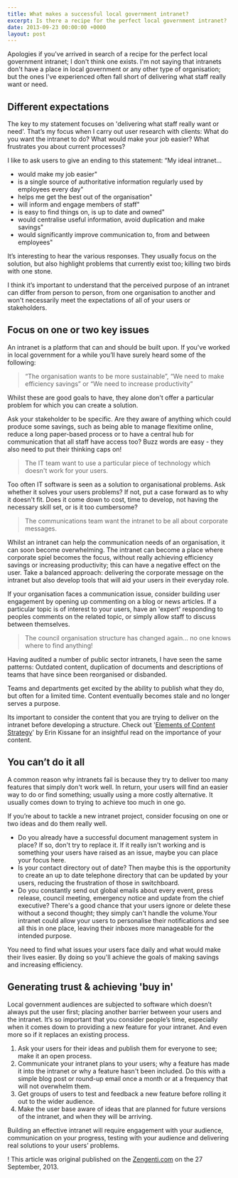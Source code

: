 ```yaml
---
title: What makes a successful local government intranet?
excerpt: Is there a recipe for the perfect local government intranet?
date: 2013-09-23 00:00:00 +0000
layout: post
---
```


Apologies if you've arrived in search of a recipe for the perfect local government intranet; I don't think one exists. I'm not saying that intranets don't have a place in local government or any other type of organisation; but the ones I've experienced often fall short of delivering what staff really want or need.

## Different expectations

The key to my statement focuses on 'delivering what staff really want or need'. That’s my focus when I carry out user research with clients: What do you want the intranet to do? What would make your job easier? What frustrates you about current processes?

I like to ask users to give an ending to this statement: “My ideal intranet…

* would make my job easier"
* is a single source of authoritative information regularly used by employees every day"
* helps me get the best out of the organisation"
* will inform and engage members of staff"
* is easy to find things on, is up to date and owned"
* would centralise useful information, avoid duplication and make savings"
* would significantly improve communication to, from and between employees"

It’s interesting to hear the various responses. They usually focus on the solution, but also highlight problems that currently exist too; killing two birds with one stone.

I think it’s important to understand that the perceived purpose of an intranet can differ from person to person, from one organisation to another and won't necessarily meet the expectations of all of your users or stakeholders.

## Focus on one or two key issues

An intranet is a platform that can and should be built upon. If you've worked in local government for a while you’ll have surely heard some of the following:

> “The organisation wants to be more sustainable”, “We need to make efficiency savings” or “We need to increase productivity”

Whilst these are good goals to have, they alone don't offer a particular problem for which you can create a solution.

Ask your stakeholder to be specific. Are they aware of anything which could produce some savings, such as being able to manage flexitime online, reduce a long paper-based process or to have a central hub for communication that all staff have access too? Buzz words are easy - they also need to put their thinking caps on!

> The IT team want to use a particular piece of technology which doesn't work for your users.

Too often IT software is seen as a solution to organisational problems. Ask whether it solves your users problems? If not, put a case forward as to why it doesn't fit. Does it come down to cost, time to develop, not having the necessary skill set, or is it too cumbersome?

> The communications team want the intranet to be all about corporate messages.

Whilst an intranet can help the communication needs of an organisation, it can soon become overwhelming. The intranet can become a place where corporate spiel becomes the focus, without really achieving efficiency savings or increasing productivity; this can have a negative effect on the user. Take a balanced approach: delivering the corporate message on the intranet but also develop tools that will aid your users in their everyday role.

If your organisation faces a communication issue, consider building user engagement by opening up commenting on a blog or news articles. If a particular topic is of interest to your users, have an 'expert' responding to peoples comments on the related topic, or simply allow staff to discuss between themselves.

> The council organisation structure has changed again... no one knows where to find anything!

Having audited a number of public sector intranets, I have seen the same patterns: Outdated content, duplication of documents and descriptions of teams that have since been reorganised or disbanded.

Teams and departments get excited by the ability to publish what they do, but often for a limited time. Content eventually becomes stale and no longer serves a purpose.

Its important to consider the content that you are trying to deliver on the intranet before developing a structure. Check out '[Elements of Content Strategy](http://www.abookapart.com/products/the-elements-of-content-strategy)' by Erin Kissane for an insightful read on the importance of your content.

## You can’t do it all

A common reason why intranets fail is because they try to deliver too many features that simply don't work well. In return, your users will find an easier way to do or find something; usually using a more costly alternative. It usually comes down to trying to achieve too much in one go.

If you’re about to tackle a new intranet project, consider focusing on one or two ideas and do them really well.

* Do you already have a successful document management system in place? If so, don't try to replace it. If it really isn't working and is something your users have raised as an issue, maybe you can place your focus here.
* Is your contact directory out of date? Then maybe this is the opportunity to create an up to date telephone directory that can be updated by your users, reducing the frustration of those in switchboard.
* Do you constantly send out global emails about every event, press release, council meeting, emergency notice and update from the chief executive? There's a good chance that your users ignore or delete these without a second thought; they simply can't handle the volume.Your intranet could allow your users to personalise their notifications and see all this in one place, leaving their inboxes more manageable for the intended purpose.

You need to find what issues your users face daily and what would make their lives easier. By doing so you'll achieve the goals of making savings and increasing efficiency.

## Generating trust & achieving 'buy in'

Local government audiences are subjected to software which doesn’t always put the user first; placing another barrier between your users and the intranet. It’s so important that you consider people’s time, especially when it comes down to providing a new feature for your intranet. And even more so if it replaces an existing process.

1. Ask your users for their ideas and publish them for everyone to see; make it an open process.
2. Communicate your intranet plans to your users; why a feature has made it into the intranet or why a feature hasn't been included. Do this with a simple blog post or round-up email once a month or at a frequency that will not overwhelm them.
3. Get groups of users to test and feedback a new feature before rolling it out to the wider audience.
4. Make the user base aware of ideas that are planned for future versions of the intranet, and when they will be arriving.

Building an effective intranet will require engagement with your audience, communication on your progress, testing with your audience and delivering real solutions to your users’ problems.

! This article was original published on the [Zengenti.com](http://zengenti.com/en-gb/blog/authors/richard-saunders/what-makes-a-successful-local-%20government-intranet.aspx) on the 27 September, 2013.
